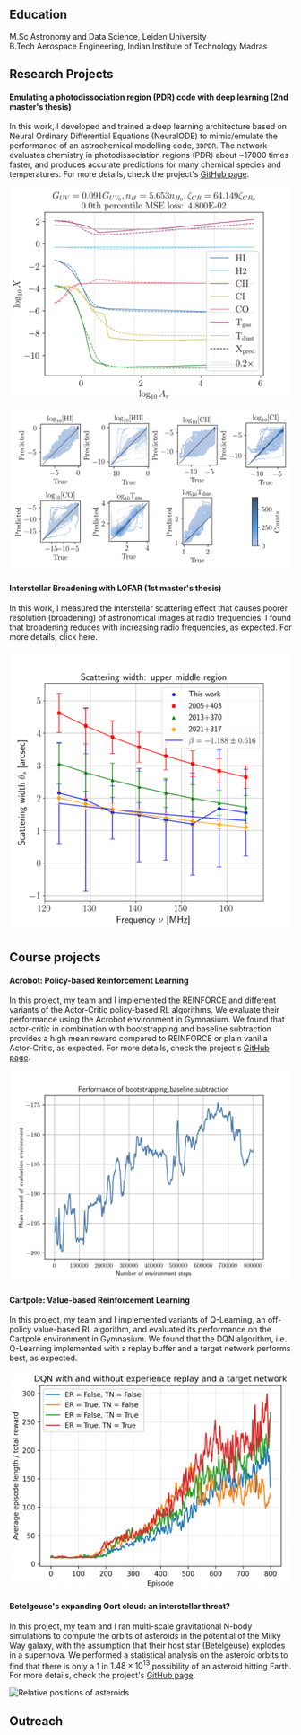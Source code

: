## Education

M.Sc Astronomy and Data Science, Leiden University  
B.Tech Aerospace Engineering, Indian Institute of Technology Madras  


## Research Projects

#### **Emulating a photodissociation region (PDR) code with deep learning (2nd master's thesis)**

In this work, I developed and trained a deep learning architecture based on Neural Ordinary Differential Equations (NeuralODE) to mimic/emulate the performance of an astrochemical modelling code, `3DPDR`. The network evaluates chemistry in photodissociation regions (PDR) about ~17000 times faster, and produces accurate predictions for many chemical species and temperatures. For more details, check the project's [GitHub page](https://github.com/rahulpriyadarshan19/emulate-pdr-codes).

![Predicted vs true abundances](./assets/model_565_pred_abundances.png "Predicted vs true abundances")

![Abundances of different chemical species](./assets/species_plot.png "Abundances of different chemical species")

#### **Interstellar Broadening with LOFAR (1st master's thesis)**
In this work, I measured the interstellar scattering effect that causes poorer resolution (broadening) of astronomical images at radio frequencies. I  found that broadening reduces with increasing radio frequencies, as expected. For more details, click here. 

![Scattering width versus frequency](./assets/scattering_UM_updated_1.png "Scattering width versus frequency")

## Course projects

#### **Acrobot: Policy-based Reinforcement Learning**
In this project, my team and I implemented the REINFORCE and different variants of the Actor-Critic policy-based RL algorithms. We evaluate their performance using the Acrobot environment in Gymnasium. We found that actor-critic in combination with bootstrapping and baseline subtraction provides a high mean reward compared to REINFORCE or plain vanilla Actor-Critic, as expected. For more details, check the project's [GitHub page](https://github.com/rahulpriyadarshan19/policy-based-rl).

![Performance of Actor-Critic](./assets/peformance_bootstrapping_baseline_subtraction.jpg "Performance of Actor-Critic with Bootstrapping and Baseline Subtraction")

#### **Cartpole: Value-based Reinforcement Learning**
In this project, my team and I implemented variants of Q-Learning, an off-policy value-based RL algorithm, and evaluated its performance on the Cartpole environment in Gymnasium. We found that the DQN algorithm, i.e. Q-Learning implemented with a replay buffer and a target network performs best, as expected.

![Performance of DQN](./assets/DQN_performance.png "Performance of DQN")

#### **Betelgeuse's expanding Oort cloud: an interstellar threat?**

In this project, my team and I ran multi-scale gravitational N-body simulations to compute the orbits of asteroids in the potential of the Milky Way galaxy, with the assumption that their host star (Betelgeuse) explodes in a supernova. We performed a statistical analysis on the asteroid orbits to find that there is only a $1$ in $1.48\times10^{13}$ possibility of an asteroid hitting Earth. For more details, check the project's [GitHub page](https://github.com/jaspermens/SMA-Betelgeuse). 

![Relative positions of asteroids](./assets/relpos_0.png "Relative positions of arriving Oort cloud objects")















## Outreach